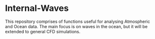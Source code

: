 # Internal-Waves
This repository comprises of functions useful for analysing Atmospheric and Ocean data. The main focus is on waves in the ocean, but it will be extended to general CFD simulations.
